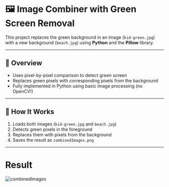 # 🖼️ Image Combiner with Green Screen Removal

This project replaces the green background in an image (`kid-green.jpg`) with a new background (`beach.jpg`) using **Python** and the **Pillow** library.

---

## 📌 Overview

- Uses pixel-by-pixel comparison to detect green screen
- Replaces green pixels with corresponding pixels from the background
- Fully implemented in Python using basic image processing (no OpenCV!)

---

## 🧠 How It Works

1. Loads both images (`kid-green.jpg` and `beach.jpg`)
2. Detects green pixels in the foreground
3. Replaces them with pixels from the background
4. Saves the result as `combinedImages.png`

---
# Result
![combinedImages](https://github.com/user-attachments/assets/94e72b40-0362-405c-8eec-e0c8d4a570a8)
